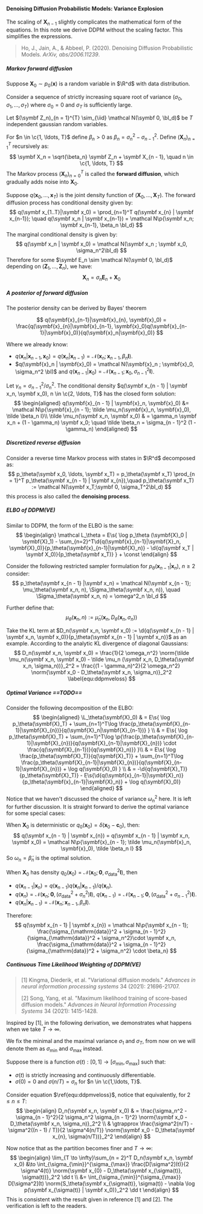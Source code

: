 #### Denoising Diffusion Probabilistic Models: Variance Explosion

The scaling of $\symbf X_{n - 1}$ slightly complicates the mathematical form of the equations. In this note we derive DDPM without the scaling factor. This simplifies the expressions.

> Ho, J., Jain, A., & Abbeel, P. (2020). Denoising Diffusion Probabilistic Models. *ArXiv, abs/2006.11239*.

##### Markov forward diffusion

Suppose $\symbf X_0 \sim p_0(\symbf x)$ is a random variable in $\R^d$ with data distribution.

Consider a sequence of strictly increasing square root of variance $(\sigma_0, \sigma_1, \ldots, \sigma_T)$ where $\sigma_0 = 0$ and $\sigma_T$ is sufficiently large.

Let $(\symbf Z_n)_{n = 1}^{T} \sim_{\iid} \mathcal N(\symbf 0, \bI_d)$ be $T$ independent gaussian random variables.

For $n \in \c{1, \ldots, T}$ define $\beta_n > 0$ as $\beta_n = \sigma_n^2 - \sigma_{n - 1}^2$. Define $(\symbf X_{n})_{n = 1}^T$ recursively as:
$$
\symbf X_n = \sqrt{\beta_n} \symbf Z_n + \symbf X_{n - 1}, \quad n \in \c{1, \ldots, T}
$$
The Markov process $(\symbf X_n)_{n = 0}^T$ is called the **forward diffusion**, which gradually adds noise into $\symbf X_0$.

Suppose $q(\symbf x_0, \ldots, \symbf x_T)$ is the joint density function of $(\symbf X_0, \ldots, \symbf X_T)$. The forward diffusion process has conditional density given by:
$$
q(\symbf x_{1..T}|\symbf  x_0) = \prod_{n=1}^T q(\symbf x_{n} | \symbf x_{n-1}); \quad q(\symbf x_n | \symbf x_{n-1}) = \mathcal N\p{\symbf x_n; \symbf x_{n-1}, \beta_n \bI_d}
$$
The marginal conditional density is given by:
$$
q(\symbf x_n | \symbf x_0) = \mathcal N(\symbf x_n ; \symbf x_0, \sigma_n^2\bI_d)
$$
Therefore for some $\symbf E_n \sim \mathcal N(\symbf 0, \bI_d)$ depending on $(\symbf Z_1, \ldots, \symbf Z_n)$, we have:
$$
\symbf X_n = \sigma_n \symbf E_n + \symbf X_0
$$

##### A posterior of forward diffusion

The posterior density can be derived by Bayes' theorem

$$
q(\symbf{x}_{n-1}|\symbf{x}_{n}, \symbf{x}_0) = \frac{q(\symbf{x}_{n}|\symbf{x}_{n-1}, \symbf{x}_0)q(\symbf{x}_{n-1}|\symbf{x}_0)}{q(\symbf{x}_n|\symbf{x}_0)}
$$

Where we already know:

- $q(\symbf{x}_n | \symbf{x}_{n - 1}, \symbf{x}_0) = q(\symbf{x}_n | \symbf{x}_{n-1}) = \mathcal N(\symbf{x}_n; \symbf{x}_{n-1}, \beta_n \symbf{I})$.
- $q(\symbf{x}_n | \symbf{x}_0) = \mathcal N(\symbf{x}_n ; \symbf{x}_0, \sigma_n^2 \bI)$ and $q(\symbf{x}_{n-1} | \symbf{x}_0) = \mathcal N(\symbf{x}_{n - 1}; \symbf{x}_0, \sigma_{n - 1}^2 \symbf{I})$.

Let $\gamma_n = \sigma_{n - 1}^2 / \sigma_n^2$. The conditional density $q(\symbf x_{n - 1} | \symbf x_n, \symbf x_0), n \in \c{2, \ldots, T}$ has the closed form solution:
$$
\begin{aligned}
q(\symbf{x}_{n - 1} | \symbf{x}_n, \symbf{x}_0) &= \mathcal N\p{\symbf{x}_{n - 1}; \tilde \mu_n(\symbf{x}_n, \symbf{x}_0), \tilde \beta_n I}\\
\tilde \mu_n(\symbf x_n, \symbf x_0) & = \gamma_n \symbf x_n + (1 - \gamma_n) \symbf x_0; \quad \tilde \beta_n = \sigma_{n - 1}^2 (1 - \gamma_n)
\end{aligned}
$$

##### Discretized reverse diffusion

Consider a reverse time Markov process with states in $\R^d$ decomposed as:
$$
p_\theta(\symbf x_0, \ldots, \symbf x_T) = p_\theta(\symbf x_T) \prod_{n = 1}^T p_\theta(\symbf x_{n - 1} | \symbf x_{n}),\quad p_\theta(\symbf x_T) := \mathcal N(\symbf x_T;\symbf 0, \sigma_T^2\bI_d)
$$
this process is also called the **denoising process**.

##### ELBO of DDPM(VE)

Similar to DDPM, the form of the ELBO is the same:
$$
\begin{align}
\mathcal L_\theta = E\s{
\log p_\theta (\symbf{X}_0 | \symbf{X}_1) - \sum_{n=2}^T\d{q(\symbf{x}_{n-1}|\symbf{X}_n, \symbf{X}_0)}{p_\theta(\symbf{x}_{n-1}|\symbf{X}_n)} - \d{q(\symbf x_T | \symbf X_0)}{p_\theta(\symbf x_T)}
} + \const
\end{align}
$$

Consider the following restricted sampler formulation for $p_\theta(\symbf x_{n - 1} | \symbf x_n)$, $n \ge 2$ consider:
$$
p_\theta(\symbf x_{n - 1} |\symbf x_n) = \mathcal N(\symbf x_{n - 1}; \mu_\theta(\symbf x_n, n), \Sigma_\theta(\symbf x_n, n)), \quad \Sigma_\theta(\symbf x_n, n) = \omega^2_n \bI_d
$$

Further define that:
$$
\mu_\theta(\symbf x_n, n) := \tilde \mu_n(\symbf x_n, D_\theta(\symbf x_n, \sigma_n))
$$

Take the KL term at $D_n(\symbf x_n, \symbf x_0) := \d{q(\symbf x_{n - 1} | \symbf x_n, \symbf x_0)}{p_\theta(\symbf x_{n - 1} | \symbf x_n)}$ as an example. According to the analytic KL divergence of diagonal Gaussians:
$$
D_n(\symbf x_n, \symbf x_0) = \frac{1}{2 \omega_n^2} \norm{\tilde \mu_n(\symbf x_n, \symbf x_0) - \tilde \mu_n (\symbf x_n, D_\theta(\symbf x_n, \sigma_n))}_2^2 = \frac{(1 - \gamma_n)^2}{2 \omega_n^2} \norm{\symbf x_0 - D_\theta(\symbf x_n, \sigma_n)}_2^2
\label{equ:ddpmveloss}
$$
##### Optimal Variance ==TODO==

Consider the following decomposition of the ELBO:
$$
\begin{aligned}
\L_\theta(\symbf{X}_0) & = 
E\s{
\log p_\theta(\symbf{X}_T) + \sum_{n=1}^T\log \frac{p_\theta(\symbf{X}_{n-1}|\symbf{X}_{n})}{q(\symbf{X}_n|\symbf{X}_{n-1})}
}
\\
& = E\s{
\log p_\theta(\symbf{X}_T) + \sum_{n=1}^T\log \p{\frac{p_\theta(\symbf{X}_{n-1}|\symbf{X}_{n})}{q(\symbf{X}_{n-1}|\symbf{X}_{n})} \cdot \frac{q(\symbf{X}_{n-1})}{q(\symbf{X}_n)}}
}\\
& = E\s{
\log \frac{p_\theta(\symbf{X}_T)}{q(\symbf{X}_T)} + \sum_{n=1}^T\log \frac{p_\theta(\symbf{X}_{n-1}|\symbf{X}_{n})}{q(\symbf{X}_{n-1}|\symbf{X}_{n})} + \log q(\symbf{X}_0)
}
\\
& = -\d{q(\symbf{X}_T)}{p_\theta(\symbf{X}_T)} - E\s{\d{q(\symbf{x}_{n-1}|\symbf{X}_n)}{p_\theta(\symbf{x}_{n-1}|\symbf{X}_n)} + \log q(\symbf{X}_0)}
\end{aligned}
$$
Notice that we haven't discussed the choice of variance $\omega_n^2$ here. It is left for further discussion. It is straight forward to derive the optimal variance for some special cases:

When $\symbf X_0$ is deterministic or $q_0(\symbf x_0) = \delta(\symbf x_0 - \symbf c_0)$, then:
$$
q(\symbf x_{n - 1} | \symbf x_{n}) = q(\symbf x_{n - 1} | \symbf x_n, \symbf x_0) = \mathcal N\p{\symbf{x}_{n - 1}; \tilde \mu_n(\symbf{x}_n, \symbf{x}_0), \tilde \beta_n I}
$$
So $\omega_n = \tilde \beta_n$ is the optimal solution.

When $\symbf X_0$ has density $q_0(\symbf{x}_0) = \mathcal N(\symbf{x}_0; \symbf{0}, \sigma_{\mathrm{data}}^2\symbf{I})$, then

- $q(\symbf{x}_{n-1} | \symbf{x}_n) = {q(\symbf{x}_{n-1}) q(\symbf{x}_n | \symbf{x}_{n - 1})} /{q(\symbf{x}_n)}$.
- $q(\symbf{x}_n) = \mathcal N(\symbf{x}_n; \symbf{0}, (\sigma_{\mathrm{data}}^2 + \sigma_{n}^2)\symbf{I})$, $q(\symbf{x}_{n-1}) = \mathcal N(\symbf{x}_{n-1}; \symbf{0}, (\sigma_{\mathrm{data}}^2 + \sigma_{n - 1}^2)\symbf{I})$.
- $q(\symbf{x}_n | \symbf{x}_{n - 1}) = \mathcal N(\symbf{x}_n; \symbf{x}_{n-1}, \beta_n \symbf{I})$.

Therefore:
$$
q(\symbf x_{n - 1} | \symbf x_{n}) = \mathcal N\p{\symbf x_{n - 1}; \frac{\sigma_{\mathrm{data}}^2 + \sigma_{n - 1}^2}{\sigma_{\mathrm{data}}^2 + \sigma_n^2}\cdot \symbf x_n, \frac{\sigma_{\mathrm{data}}^2 + \sigma_{n - 1}^2}{\sigma_{\mathrm{data}}^2 + \sigma_n^2} \cdot \beta_n}
$$

##### Continuous Time Likelihood Weighting of DDPM(VE)

> [1] Kingma, Diederik, et al. "Variational diffusion models." *Advances in neural information processing systems* 34 (2021): 21696-21707.
>
> [2] Song, Yang, et al. "Maximum likelihood training of score-based diffusion models." *Advances in Neural Information Processing Systems* 34 (2021): 1415-1428.

Inspired by [1], in the following derivation, we demonstrates what happens when we take $T \to \infty$.

We fix the minimal and the maximal variance $\sigma_1$ and $\sigma_T$, from now on we will denote them as $\sigma_{\min}$ and $\sigma_{\max}$ instead.

Suppose there is a function $\sigma(t): [0, 1] \to [\sigma_{\min}, \sigma_{\max}]$ such that:

- $\sigma(t)$ is strictly increasing and continuously differentiable.
- $\sigma(0) = 0$ and $\sigma(n / T) = \sigma_n$ for $n \in \c{1,\ldots, T}$.

Consider equation $\ref{equ:ddpmveloss}$, notice that equivalently, for $2 \le n \le T$:
$$
\begin{align}
D_n(\symbf x_n, \symbf x_0) & = \frac{\sigma_n^2 - \sigma_{n - 1}^2}{2 \sigma_n^2 \sigma_{n - 1}^2} \norm{\symbf x_0 - D_\theta(\symbf x_n, \sigma_n)}_2^2 \\
& \gtrapprox \frac{\sigma^2(n/T) - \sigma^2((n - 1) / T)}{2 \sigma^4(n/T)} \norm{\symbf x_0 -  D_\theta(\symbf x_{n}, \sigma(n/T))}_2^2
\end{align}
$$

Now notice that as the partition becomes finer and $T \to \infty$:
$$
\begin{align}
\lim_{T \to \infty}\sum_{n = 2}^T D_n(\symbf x_n, \symbf x_0) &\to \int_{\sigma_{\min}}^{\sigma_{\max}} \frac{D[\sigma^2](t)}{2 \sigma^4(t)} \norm{\symbf x_{0} - D_\theta(\symbf x_{\sigma(t)}, \sigma(t))}_2^2 \dd t \\
&= \int_{\sigma_{\min}}^{\sigma_{\max}} D[\sigma^2](t) \norm{S_\theta(\symbf x_{\sigma(t)}, \sigma(t)) - \nabla \log p(\symbf x_{\sigma(t)} | \symbf x_0)}_2^2 \dd t
\end{align}
$$
This is consistent with the result given in reference [1] and [2]. The verification is left to the readers.

